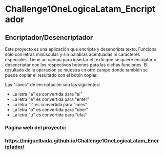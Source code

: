 # Challenge1OneLogicaLatam_Encriptador

## Encriptador/Desencriptador

Este proyecto es una aplicación que encripta y desencripta texto.
Funciona solo con letras minúsculas y sin palabras acentuadas ni caracteres especiales.
Tiene un campo para insertar el texto que se quiere encriptar o desencriptar con los respectivos botones para las dichas funciones.
El resultado de la operación se muestra en otro campo donde también se puede copiar el resultado con el botón copiar.

Las "llaves" de encriptación son las siguientes:

- La letra "a" es convertida para "ai"
- La letra "e" es convertida para "enter"
- La letra "i" es convertida para "imes"
- La letra "o" es convertida para "ober"
- La letra "u" es convertida para "ufat"

### Página web del proyecto:

### https://miguelbada.github.io/Challenge1OneLogicaLatam_Encriptador/

